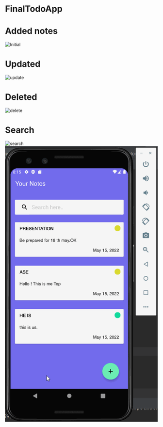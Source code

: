 # FinalTodoApp
# Added notes
![Initial](https://user-images.githubusercontent.com/92968057/168479372-4150a1a9-13c3-4cde-8c8e-16add298a118.gif)
# Updated
![update](https://user-images.githubusercontent.com/92968057/168479896-50e28ead-f82d-4f63-9551-2c362745a15c.gif)
# Deleted
![delete](https://user-images.githubusercontent.com/92968057/168479922-00847d77-64ce-4dd2-a783-0c894cbc29b8.gif)
# Search
![search](https://user-images.githubusercontent.com/92968057/168479936-72947243-21a9-4410-85f0-3cd288b2ba68.gif)
<img src="gif/delete.gif" width="600"/>
